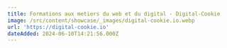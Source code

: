 ```yaml
---
title: Formations aux metiers du web et du digital - Digital-Cookie
image: /src/content/showcase/_images/digital-cookie.io.webp
url: 'https://digital-cookie.io'
dateAdded: 2024-06-10T14:21:56.000Z
---
```


